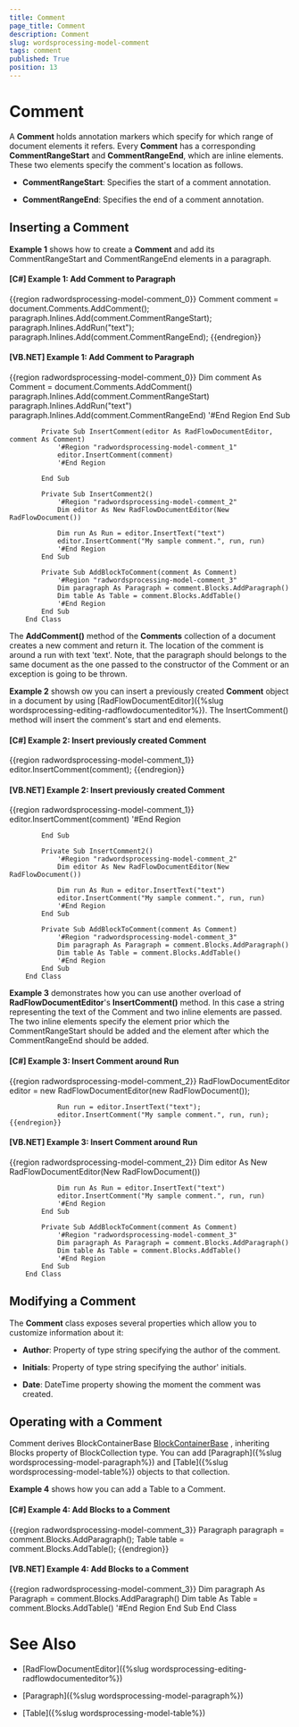 ```yaml
---
title: Comment
page_title: Comment
description: Comment
slug: wordsprocessing-model-comment
tags: comment
published: True
position: 13
---
```


# Comment



A __Comment__ holds annotation markers which specify for which range of document elements it refers. Every __Comment__ has a corresponding __CommentRangeStart__ and __CommentRangeEnd__, which are inline elements. These two elements specify the comment's location as follows.
      

* __CommentRangeStart__: Specifies the start of a comment annotation.
          

* __CommentRangeEnd__: Specifies the end of a comment annotation.
          

## Inserting a Comment

__Example 1__ shows how to create a __Comment__ and add its CommentRangeStart and CommentRangeEnd elements in a paragraph.
        

#### __[C#] Example 1: Add Comment to Paragraph__

{{region radwordsprocessing-model-comment_0}}
	            Comment comment = document.Comments.AddComment();
	            paragraph.Inlines.Add(comment.CommentRangeStart);
	            paragraph.Inlines.AddRun("text");
	            paragraph.Inlines.Add(comment.CommentRangeEnd);
	{{endregion}}



#### __[VB.NET] Example 1: Add Comment to Paragraph__

{{region radwordsprocessing-model-comment_0}}
	            Dim comment As Comment = document.Comments.AddComment()
	            paragraph.Inlines.Add(comment.CommentRangeStart)
	            paragraph.Inlines.AddRun("text")
	            paragraph.Inlines.Add(comment.CommentRangeEnd)
	            '#End Region
	        End Sub
	
	        Private Sub InsertComment(editor As RadFlowDocumentEditor, comment As Comment)
	            '#Region "radwordsprocessing-model-comment_1"
	            editor.InsertComment(comment)
	            '#End Region
	
	        End Sub
	
	        Private Sub InsertComment2()
	            '#Region "radwordsprocessing-model-comment_2"
	            Dim editor As New RadFlowDocumentEditor(New RadFlowDocument())
	
	            Dim run As Run = editor.InsertText("text")
	            editor.InsertComment("My sample comment.", run, run)
	            '#End Region
	        End Sub
	
	        Private Sub AddBlockToComment(comment As Comment)
	            '#Region "radwordsprocessing-model-comment_3"
	            Dim paragraph As Paragraph = comment.Blocks.AddParagraph()
	            Dim table As Table = comment.Blocks.AddTable()
	            '#End Region
	        End Sub
	    End Class



The __AddComment()__ method of the __Comments__ collection of a document creates a new comment and return it. The location of the comment is around a run with text 'text'. Note, that the paragraph should belongs to the same document as the one passed to the constructor of the Comment or an exception is going to be thrown.
        

__Example 2__ showsh ow you can insert a previously created __Comment__ object in a document by using [RadFlowDocumentEditor]({%slug wordsprocessing-editing-radflowdocumenteditor%}). The InsertComment() method will insert the comment's start and end elements.
        

#### __[C#] Example 2: Insert previously created Comment__

{{region radwordsprocessing-model-comment_1}}
	            editor.InsertComment(comment);
	{{endregion}}



#### __[VB.NET] Example 2: Insert previously created Comment__

{{region radwordsprocessing-model-comment_1}}
	            editor.InsertComment(comment)
	            '#End Region
	
	        End Sub
	
	        Private Sub InsertComment2()
	            '#Region "radwordsprocessing-model-comment_2"
	            Dim editor As New RadFlowDocumentEditor(New RadFlowDocument())
	
	            Dim run As Run = editor.InsertText("text")
	            editor.InsertComment("My sample comment.", run, run)
	            '#End Region
	        End Sub
	
	        Private Sub AddBlockToComment(comment As Comment)
	            '#Region "radwordsprocessing-model-comment_3"
	            Dim paragraph As Paragraph = comment.Blocks.AddParagraph()
	            Dim table As Table = comment.Blocks.AddTable()
	            '#End Region
	        End Sub
	    End Class



__Example 3__ demonstrates how you can use another overload of __RadFlowDocumentEditor__'s __InsertComment()__ method. In this case a string representing the text of the Comment and two inline elements are passed. The two inline elements specify the element prior which the CommentRangeStart should be added and the element after which the CommentRangeEnd should be added.
        

#### __[C#] Example 3: Insert Comment around Run__

{{region radwordsprocessing-model-comment_2}}
	            RadFlowDocumentEditor editor = new RadFlowDocumentEditor(new RadFlowDocument());
	
	            Run run = editor.InsertText("text");
	            editor.InsertComment("My sample comment.", run, run);
	{{endregion}}



#### __[VB.NET] Example 3: Insert Comment around Run__

{{region radwordsprocessing-model-comment_2}}
	            Dim editor As New RadFlowDocumentEditor(New RadFlowDocument())
	
	            Dim run As Run = editor.InsertText("text")
	            editor.InsertComment("My sample comment.", run, run)
	            '#End Region
	        End Sub
	
	        Private Sub AddBlockToComment(comment As Comment)
	            '#Region "radwordsprocessing-model-comment_3"
	            Dim paragraph As Paragraph = comment.Blocks.AddParagraph()
	            Dim table As Table = comment.Blocks.AddTable()
	            '#End Region
	        End Sub
	    End Class



## Modifying a Comment

The __Comment__ class exposes several properties which allow you to customize information about it:
        

* __Author__: Property of type string specifying the author of the comment.
            

* __Initials__:  Property of type string specifying the author' initials.
            

* __Date__: DateTime property showing the moment the comment was created.
            

## Operating with a Comment

Comment derives BlockContainerBase
          [BlockContainerBase](http://www.telerik.com/help/winforms/allmembers_t_telerik_windows_documents_flow_model_blockcontainerbase.html)
          , inheriting Blocks property of BlockCollection type. You can add [Paragraph]({%slug wordsprocessing-model-paragraph%})  and [Table]({%slug wordsprocessing-model-table%}) objects to that collection.
        

__Example 4__ shows how you can add a Table to a Comment.
        

#### __[C#] Example 4: Add Blocks to a Comment__

{{region radwordsprocessing-model-comment_3}}
	            Paragraph paragraph = comment.Blocks.AddParagraph();
	            Table table = comment.Blocks.AddTable();
	{{endregion}}



#### __[VB.NET] Example 4: Add Blocks to a Comment__

{{region radwordsprocessing-model-comment_3}}
	            Dim paragraph As Paragraph = comment.Blocks.AddParagraph()
	            Dim table As Table = comment.Blocks.AddTable()
	            '#End Region
	        End Sub
	    End Class



# See Also

 * [RadFlowDocumentEditor]({%slug wordsprocessing-editing-radflowdocumenteditor%})

 * [Paragraph]({%slug wordsprocessing-model-paragraph%})

 * [Table]({%slug wordsprocessing-model-table%})
